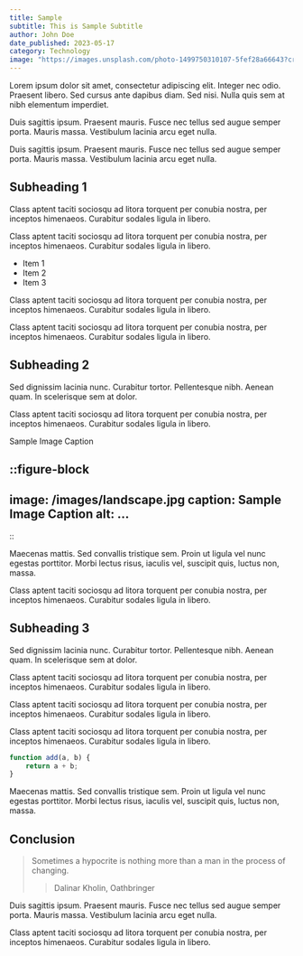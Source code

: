 ```yaml
---
title: Sample
subtitle: This is Sample Subtitle
author: John Doe
date_published: 2023-05-17
category: Technology
image: "https://images.unsplash.com/photo-1499750310107-5fef28a66643?crop=entropy&cs=tinysrgb&fit=crop&fm=jpg&h=600&ixid=MnwxfDB8MXxyYW5kb218MHx8d3JpdGluZ3x8fHx8fDE2ODUyMjc5NTM&ixlib=rb-4.0.3&q=80&utm_campaign=api-credit&utm_medium=referral&utm_source=unsplash_source&w=1000"
---
```


Lorem ipsum dolor sit amet, consectetur adipiscing elit. Integer nec odio. Praesent libero. Sed cursus ante dapibus diam. Sed nisi. Nulla quis sem at nibh elementum imperdiet.

Duis sagittis ipsum. Praesent mauris. Fusce nec tellus sed augue semper porta. Mauris massa. Vestibulum lacinia arcu eget nulla.

Duis sagittis ipsum. Praesent mauris. Fusce nec tellus sed augue semper porta. Mauris massa. Vestibulum lacinia arcu eget nulla.


## Subheading 1

Class aptent taciti sociosqu ad litora torquent per conubia nostra, per inceptos himenaeos. Curabitur sodales ligula in libero.

Class aptent taciti sociosqu ad litora torquent per conubia nostra, per inceptos himenaeos. Curabitur sodales ligula in libero.

- Item 1
- Item 2
- Item 3

Class aptent taciti sociosqu ad litora torquent per conubia nostra, per inceptos himenaeos. Curabitur sodales ligula in libero.

Class aptent taciti sociosqu ad litora torquent per conubia nostra, per inceptos himenaeos. Curabitur sodales ligula in libero.


## Subheading 2

Sed dignissim lacinia nunc. Curabitur tortor. Pellentesque nibh. Aenean quam. In scelerisque sem at dolor.

Class aptent taciti sociosqu ad litora torquent per conubia nostra, per inceptos himenaeos. Curabitur sodales ligula in libero.


Sample Image Caption

::figure-block
---
image: /images/landscape.jpg
caption: Sample Image Caption
alt: ...
---
::

Maecenas mattis. Sed convallis tristique sem. Proin ut ligula vel nunc egestas porttitor. Morbi lectus risus, iaculis vel, suscipit quis, luctus non, massa.

Class aptent taciti sociosqu ad litora torquent per conubia nostra, per inceptos himenaeos. Curabitur sodales ligula in libero.


## Subheading 3

Sed dignissim lacinia nunc. Curabitur tortor. Pellentesque nibh. Aenean quam. In scelerisque sem at dolor.

Class aptent taciti sociosqu ad litora torquent per conubia nostra, per inceptos himenaeos. Curabitur sodales ligula in libero.

Class aptent taciti sociosqu ad litora torquent per conubia nostra, per inceptos himenaeos. Curabitur sodales ligula in libero.

Class aptent taciti sociosqu ad litora torquent per conubia nostra, per inceptos himenaeos. Curabitur sodales ligula in libero.

```javascript 
function add(a, b) { 
	return a + b; 
}
```


Maecenas mattis. Sed convallis tristique sem. Proin ut ligula vel nunc egestas porttitor. Morbi lectus risus, iaculis vel, suscipit quis, luctus non, massa.

## Conclusion

> Sometimes a hypocrite is nothing more than a man in the process of changing.
> > Dalinar Kholin, Oathbringer

Duis sagittis ipsum. Praesent mauris. Fusce nec tellus sed augue semper porta. Mauris massa. Vestibulum lacinia arcu eget nulla.

Class aptent taciti sociosqu ad litora torquent per conubia nostra, per inceptos himenaeos. Curabitur sodales ligula in libero.
